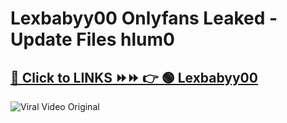 
 # Lexbabyy00 Onlyfans Leaked - Update Files hlum0

## <h2><a href="https://clipsfans.com/Lexbabyy00&ref=git">🔗 Click to LINKS ⏩⏩ 👉 🟢 Lexbabyy00 </a></h2>

<a href="https://clipsfans.com/Lexbabyy00&ref=git" rel="nofollow" data-target="animated-image.originalLink"><img src="https://i.ibb.co.com/xMMVF88/686577567.gif" alt="Viral Video Original" style="max-width: 100%; display: inline-block;" data-target="animated-image.originalImage"></a>

